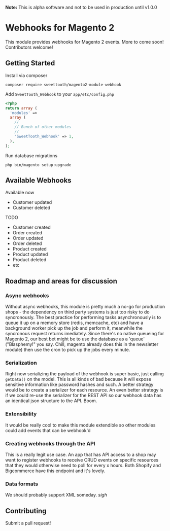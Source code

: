 **Note:** This is alpha software and not to be used in production until v1.0.0

# Webhooks for Magento 2

This module provides webhooks for Magento 2 events. More to come soon! Contributors welcome!

## Getting Started

Install via composer
```
composer require sweettooth/magento2-module-webhook
```

Add `SweetTooth_Webhook` to your `app/etc/config.php`
```php
<?php
return array (
  'modules' => 
  array (
    //
    // Bunch of other modules
    // 
    'SweetTooth_Webhook' => 1,
  ),
);
```

Run database migrations
```
php bin/magento setup:upgrade
```

## Available Webhooks

Available now
- Customer updated
- Customer deleted

TODO
- Customer created
- Order created
- Order updated
- Order deleted
- Product created
- Product updated
- Product deleted
- etc

## Roadmap and areas for discussion

### Async webhooks
Without async webhooks, this module is pretty much a no-go for production shops - the dependency on third party systems is just too risky to do syncronously. The best practice for performing tasks asynchronously is to queue it up on a memory store (redis, memcache, etc) and have a background worker pick up the job and perform it, meanwhile the syncronous request returns imediately. Since there's no native queueing for Magento 2, our best bet might be to use the database as a 'queue' ("Blasphemy!" you say. Chill, magento already does this in the newsletter module) then use the cron to pick up the jobs every minute.

### Serialization
Right now serializing the payload of the webhook is super basic, just calling `getData()` on the model. This is all kinds of bad because it will expose sensitive information like password hashes and such. A better strategy would be to create a serializer for each resource. An even better strategy is if we could re-use the serializer for the REST API so our webhook data has an identical json structure to the API. Boom.

### Extensibility
It would be really cool to make this module extendible so other modules could add events that can be webhook'd

### Creating webhooks through the API
This is a really legit use case. An app that has API access to a shop may want to register webhooks to receive CRUD events on specific resources that they would otherwise need to poll for every x hours. Both Shopify and Bigcommerce have this endpoint and it's lovely.

### Data formats
We should probably support XML someday. *sigh*

## Contributing

Submit a pull request!
